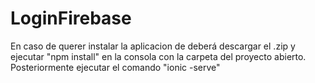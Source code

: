 # LoginFirebase

En caso de querer instalar la aplicacion de deberá descargar el .zip y ejecutar "npm install" en la consola con la carpeta del proyecto abierto.
Posteriormente ejecutar el comando "ionic -serve"
